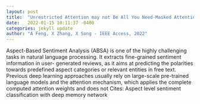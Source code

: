 ```yaml
---
layout: post
title:  "Unrestricted Attention may not Be All You Need-Masked Attention Mechanism Focuses Better on Relevant Parts in Aspect-Based Sentiment Analysis"
date:   2022-01-15 10:11:37 -0400
categories: jekyll update
author: "A Feng, X Zhang, X Song - IEEE Access, 2022"
---
```

Aspect-Based Sentiment Analysis (ABSA) is one of the highly challenging tasks in natural language processing. It extracts fine-grained sentiment information in user- generated reviews, as it aims at predicting the polarities towards predefined aspect categories or relevant entities in free text. Previous deep learning approaches usually rely on large-scale pre-trained language models and the attention mechanism, which applies the complete computed attention weights and does not Cites: Aspect level sentiment classification with deep memory network